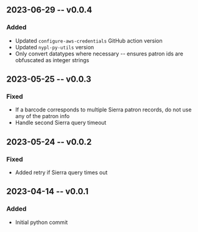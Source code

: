 ## 2023-06-29 -- v0.0.4
### Added
- Updated `configure-aws-credentials` GitHub action version
- Updated `nypl-py-utils` version
- Only convert datatypes where necessary -- ensures patron ids are obfuscated as integer strings

## 2023-05-25 -- v0.0.3
### Fixed
- If a barcode corresponds to multiple Sierra patron records, do not use any of the patron info
- Handle second Sierra query timeout

## 2023-05-24 -- v0.0.2
### Fixed
- Added retry if Sierra query times out

## 2023-04-14 -- v0.0.1
### Added
- Initial python commit